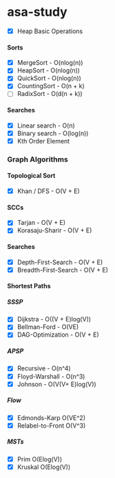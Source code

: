 # asa-study
- [x] Heap Basic Operations
#### Sorts
- [x] MergeSort - O(nlog(n))
- [x] HeapSort - O(nlog(n))
- [x] QuickSort - O(nlog(n))
- [x] CountingSort - O(n + k)
- [ ] RadixSort - O(d(n + k))
#### Searches
- [x] Linear search - O(n)
- [x] Binary search - O(log(n))
- [x] Kth Order Element

### Graph Algorithms
#### Topological Sort
- [x] Khan / DFS - O(V + E) 
#### SCCs
- [x] Tarjan - O(V + E)
- [x] Korasaju-Sharir - O(V + E)
#### Searches
- [x] Depth-First-Search - O(V + E)
- [x] Breadth-First-Search - O(V + E)
#### Shortest Paths
##### SSSP
- [x] Dijkstra - O((V + E)log(V))
- [x] Bellman-Ford - O(VE)
- [x] DAG-Optimization - O(V + E)
##### APSP
- [x] Recursive - O(n^4)
- [x] Floyd-Warshall - O(n^3)
- [x] Johnson - O(V(V+ E)log(V))
##### Flow
- [x] Edmonds-Karp O(VE^2)
- [x] Relabel-to-Front O(V^3)
##### MSTs
- [x] Prim O(Elog(V))
- [x] Kruskal O(Elog(V))